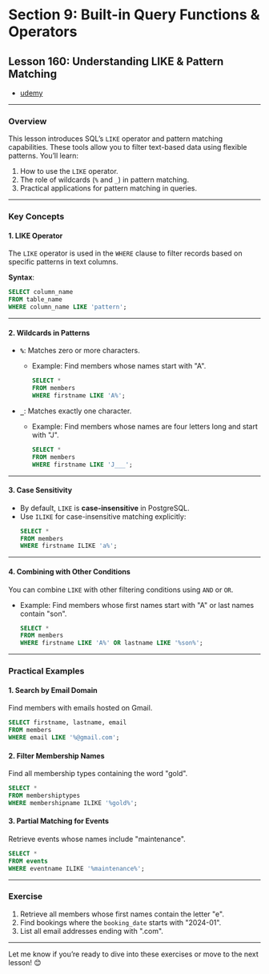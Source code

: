 # Section 9: Built-in Query Functions & Operators

## **Lesson 160: Understanding LIKE & Pattern Matching**

- [udemy](https://www.udemy.com/course/sql-the-complete-developers-guide-mysql-postgresql/learn/lecture/29334602#overview)

---

### **Overview**

This lesson introduces SQL’s `LIKE` operator and pattern matching capabilities. These tools allow you to filter text-based data using flexible patterns. You’ll learn:

1. How to use the `LIKE` operator.
2. The role of wildcards (`%` and `_`) in pattern matching.
3. Practical applications for pattern matching in queries.

---

### **Key Concepts**

#### 1. **LIKE Operator**

The `LIKE` operator is used in the `WHERE` clause to filter records based on specific patterns in text columns.

**Syntax**:

```sql
SELECT column_name
FROM table_name
WHERE column_name LIKE 'pattern';
```

---

#### 2. **Wildcards in Patterns**

- **`%`**: Matches zero or more characters.

  - Example: Find members whose names start with "A".
    ```sql
    SELECT *
    FROM members
    WHERE firstname LIKE 'A%';
    ```

- **`_`**: Matches exactly one character.
  - Example: Find members whose names are four letters long and start with "J".
    ```sql
    SELECT *
    FROM members
    WHERE firstname LIKE 'J___';
    ```

---

#### 3. **Case Sensitivity**

- By default, `LIKE` is **case-insensitive** in PostgreSQL.
- Use `ILIKE` for case-insensitive matching explicitly:
  ```sql
  SELECT *
  FROM members
  WHERE firstname ILIKE 'a%';
  ```

---

#### 4. **Combining with Other Conditions**

You can combine `LIKE` with other filtering conditions using `AND` or `OR`.

- Example: Find members whose first names start with "A" or last names contain "son".
  ```sql
  SELECT *
  FROM members
  WHERE firstname LIKE 'A%' OR lastname LIKE '%son%';
  ```

---

### **Practical Examples**

#### **1. Search by Email Domain**

Find members with emails hosted on Gmail.

```sql
SELECT firstname, lastname, email
FROM members
WHERE email LIKE '%@gmail.com';
```

#### **2. Filter Membership Names**

Find all membership types containing the word "gold".

```sql
SELECT *
FROM membershiptypes
WHERE membershipname ILIKE '%gold%';
```

#### **3. Partial Matching for Events**

Retrieve events whose names include "maintenance".

```sql
SELECT *
FROM events
WHERE eventname ILIKE '%maintenance%';
```

---

### **Exercise**

1. Retrieve all members whose first names contain the letter "e".
2. Find bookings where the `booking_date` starts with "2024-01".
3. List all email addresses ending with ".com".

---

Let me know if you’re ready to dive into these exercises or move to the next lesson! 😊
